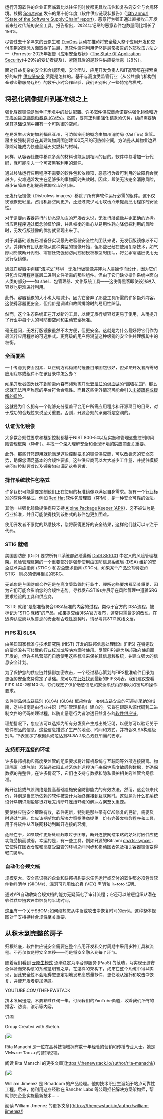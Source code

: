 运行开源软件的企业正面临着比以往任何时候都更具攻击性和复杂的安全与合规环境。根据 [Sonatype](https://www.sonatype.com/?utm_content=inline+mention) 发布的第十份年度《软件供应链现状报告》([10th annual “State of the Software Supply Chain” report](https://www.sonatype.com/state-of-the-software-supply-chain/Introduction))，恶意行为者正通过直接攻击开发者来绕过传统的安全工具。报告指出，2024年记录的恶意软件包数量同比增长了156%。

尽管过去十多年来的云原生和 [DevOps](https://thenewstack.io/devops-moves-beyond-automation-to-tackle-new-challenges/) 运动在推动将安全融入整个应用开发和交付周期的理念方面取得了进展，但软件漏洞利用仍然是最常报告的外部攻击方法之一（Forrester 2025年报告《应用安全现状》([The State Of Application Security](https://www.forrester.com/blogs/application-security-2025-yes-ai-just-made-it-harder-to-do-this-right/))中29%的受访者提及），紧随其后的是软件供应链泄露（28%）。

面对日益复杂的安全和合规环境，安全团队、应用开发负责人和IT高管都在探索良好的软件 [供应链安全](https://thenewstack.io/are-we-thinking-about-supply-chain-security-all-wrong/) 究竟是怎样的。基于与高度受监管行业（从公共部门机构到全球金融服务组织）的数千小时合作经验，我们识别出了一些特定的模式。

## 将强化镜像提升到基准线之上

强化容器镜像是当今IT环境中的默认配置。许多软件供应商承诺提供强化镜像和[近乎零的常见漏洞和暴露 (CVEs)](https://thenewstack.io/the-cure-for-your-zero-cve-hangover-is-transparency/)。然而，要真正利用强化镜像的优势，组织需要确保其基础设施中拥有一个可防御的空间。

在易发生火灾的加利福尼亚州，可防御空间的概念由加州消防局 (Cal Fire) 监管。房主被强制要求在其建筑物周围创建100英尺的可防御空间，方法是从其物业边界移除可能成为快速蔓延火灾燃料的材料。

同样，从容器镜像中移除多余的材料也能达到相同的目的。软件中每增加一行代码，就可能引入一个可被黑客利用的漏洞。

通过移除运行应用程序不需要的软件包和依赖项，恶意行为者可利用的故障机会就越少。灾难通常发生在足够多的事物同时失效时。因此，即使无法完全消除风险，减少故障点也能提高抵御攻击的几率。

无发行版镜像（Distroless images）移除了所有非软件运行必需的组件。这不仅使镜像更轻量，占用机器空间更少，还通过减少可用攻击点来提高应用程序的安全性。

对于需要向容器运行时动态添加库的开发者来说，无发行版镜像并非正确的选择。当应用程序通过概念验证阶段，并且权衡的重心从易用性转向降低被利用的风险时，无发行版镜像的优势就显现出来了。

对于其基础设施已准备好实现最先进容器安全性的团队来说，无发行版镜像必不可少。并非所有团队都能从这种类型的镜像开始，但那些已经在使用复杂技术，如气隙网络或断开网络、零信任或强制访问控制授权模型的团队，将会非常适应使用无发行版镜像。

通过在容器中创建“洁净室”环境，无发行版镜像并非为人类操作而设计，因为它们只包含应用程序底层二进制文件所需的那些组件。但由于它们缺少操作系统中面向人类的部分——如 shell、包管理器、文件系统工具——这使得黑客即使设法进入容器也更难进行利用。

此外，容器镜像的大小也大幅减小，因为它舍弃了那些工具所需的许多额外内容。这使得容器更安全，但代价是调试和故障排除时的易用性降低。

然而，这个生态系统正在开发新的工具，以使无发行版容器更易于使用，从而提升了行业中每个人的可防御空间和主动安全标准。

毫无疑问，无发行版镜像虽然不太方便，但更安全。这就是为什么最好将它们作为最流行应用程序的可选格式。更高级的用户将渴望这种级别的安全性并理解其中的权衡。

### 全面覆盖

一个考虑到安全因素、以正确方式构建的镜像目录固然很好，但如果开发者所需的应用程序或组件不在该目录中怎么办？

如果开发者因为找不到所需内容而频繁离开您[受信任的供应链](https://thenewstack.io/build-software-supply-chain-trust-with-a-devsecops-platform/)的“围墙花园”，那么您就无法再声称您的平台符合合规性。而且这些例外情况可能会引入[未被跟踪或缓解的风险](https://thenewstack.io/mitigating-safety-risks-with-ai-powered-applications/)。

这就是为什么拥有一个能够充分覆盖平台用户所需应用程序和开源项目的目录，对于成功的合规性来说至关重要。否则，开源合规的承诺将是空洞的。

### 认证优化镜像

大多数合规性要求和框架控制都基于NIST 800-53以及实施和管理这些控制的风险管理框架（RMF）。寻找一个深入理解安全和合规环境的供应商至关重要。

此外，那些开箱即用就能满足这些控制要求的镜像供应商，可以改善您的安全态势，确保您满足基本的合规性要求。这些供应商可以大大减少工作量，并提供模板来回应控制要求以及镜像如何满足这些要求。

### 操作系统软件包格式

许多组织可能需要定制他们正在使用的标准镜像以满足自身需求。拥有一个行业标准的软件包格式，例如 [Red Hat](https://www.openshift.com/try?utm_content=inline+mention) 软件包管理器（RPM），是一种安全可靠的做法。

其他一些强化镜像提供商只支持 [Alpine Package Keeper (APK)](https://wiki.alpinelinux.org/wiki/Alpine_Package_Keeper)，这不被认为是行业标准，并且可能使得找到该格式的软件包更加困难。

使用开发者不察觉的熟悉技术，您将获得更好的安全结果，这样他们就可以专注于代码。

### STIG 就绪

美国国防部 (DoD) 要求所有IT系统都必须遵循 [DoDI 8510.01](https://www.esd.whs.mil/Portals/54/Documents/DD/issuances/dodi/851001p.pdf) 中定义的风险管理框架。风险管理框架的一个重要部分是强制使用由国防信息系统局 (DISA) 维护的安全技术实施指南 (STIGs) 和安全要求指南 (SRGs)。如果某个产品没有特定的STIG，则必须使用相关的SRG。

无论您是与国防部合作还是在高度受监管的行业中，理解这些要求都至关重要，因为它们可能会影响您的合规性态势。寻找发布STIGs并展示在风险管理中遵循SRG要求经验的工具和供应商。

“STIG 就绪”是指准备符合DISA标准的内容的过程，类似于官方的DISA流程。被标记为“STIG 就绪”的产品，如果提交给DISA官方发布，通常只需最少的改动。在选择供应商以改善您的安全和合规性态势时，请参考其STIG就绪文档。

### FIPS 和 SLSA

由美国国家标准与技术研究院 (NIST) 开发的联邦信息处理标准 (FIPS) 在特定政府要求没有可接受的行业标准或解决方案时使用。尽管FIPS是为联邦政府使用而开发的，但许多私营部门自愿使用这些标准来保护其信息和系统，并建立强大的信息安全计划。

为了保护您的供应链并抵御加密攻击，一个经过精心策划的FIPS批准软件目录为更强的安全态势奠定了基础。您可以在[此处](https://csrc.nist.gov/publications/fips)找到最新的FIPS列表。我们建议查看FIPS 140-2和140-3，它们规定了保护敏感信息的安全系统内部模块的密码和操作要求。

软件制品供应链级别 (SLSA) ([SLSA](https://slsa.dev/)) 框架包含一套供应链安全的可逐步采纳的指南，这些指南是由行业共识（而非管理机构）建立的。它旨在跟踪从源代码到二进制文件的代码处理过程，以防止恶意行为者渗透日益复杂的[软件供应链](https://thenewstack.io/how-an-ospo-can-help-secure-your-software-supply-chain/)。

理想情况下，您应该可以选择为所有分发资产生成出处证明，以便您可以验证关于软件制品的信息，这些信息描述了生产的地点、时间和方式，并符合SLSA构建级别3。下表显示了根据此规范达到SLSA 3级合规性所需的要求。

### 支持断开连接的环境

许多联邦机构和高度受监管的组织要求将计算机系统与互联网等外部连接隔离。物理隔离（或气隙）系统通过阻止对系统的远程访问来保护高度敏感的数据，并确保数据的完整性。在许多情况下，它们也支持与数据和隐私保护相关的监管合规标准。

断开连接或气隙网络是提高基础设施安全防御能力的有效方法。然而，这会带来代价，特别是当您所依赖的软件被设计为始终连接到互联网时。这就是为什么在系统设计早期识别能够很好地支持断开连接环境的解决方案至关重要。

要使供应链安全策略有效，软件更新，特别是那些带有CVE修复的更新，需要及时通过气隙。您应该期望您的解决方案提供商提供一份有完善文档的程序和工具，用于将软件从互联网移动到断开连接的环境。

危险在于，如果软件更新处理起来过于困难，断开连接网络策略的好处将因供应链功能受损而减弱。幸运的是，有一些工具，例如开源的Bitnami [charts-syncer](https://github.com/bitnami/charts-syncer)，它使得在图表仓库和高度受监管的环境之间同步和移动图表包及相关容器镜像变得轻而易举。

### 自动化合规文档

规模更大、安全意识强的企业和联邦机构要求任何运行或交付的软件都必须包含软件物料清单 (SBOMs)、漏洞可利用性交换 (VEX) 声明和 in-toto 证明。

通过API自动收集合规文档的能力无疑简化了审计流程；它还可以缩短组织从潜在软件供应链攻击中恢复的平均时间。

[这里](https://blogs.vmware.com/tanzu/speed-up-your-cve-response-time-with-sboms/)有一个关于SBOMs如何缩短您从中断或攻击中恢复时间的示例。这种整体视图对于支持持续合规性至关重要。

## 从积木到完整的房子

归根结底，软件供应链安全需要在整个应用开发和交付周期中采用多种工具和流程。不再仅仅是将安全左移——而是将安全融入到每个环节。

随着我们看到 [云原生模式](https://thenewstack.io/cloud-native-app-platforms-new-research-shows-struggles-and-hope/) 逐渐稳定为平台即服务 (PaaS) 的范畴，为实现无缝安全体验而架构您的系统是明智之举。在这样的架构下，成果在整个系统中得以实现，因此安全性不会阻碍您更定期地发布高质量软件、更快地从挫折和攻击中恢复，并使开发者更加满意。

YOUTUBE.COM/THENEWSTACK

技术发展迅速，不要错过任何一集。订阅我们的YouTube频道，收看我们所有的播客、访谈、演示等内容。

[订阅](https://youtube.com/thenewstack?sub_confirmation=1)

Group
Created with Sketch.

[![](https://cdn.thenewstack.io/media/2023/01/1815de83-cropped-60bb08d8-rita-manachi-e1672939182784.jpg)

Rita Manachi 是一位在高科技领域拥有数十年经验的营销和传播专业人士。她是 VMware Tanzu 的营销经理。

阅读 Rita Manachi 的更多文章](https://thenewstack.io/author/rita-manachi/)

[![](https://thenewstack.io/wp-content/uploads/2025/10/4cb5420d-cropped-e0cac6f4-williamjimenez-600x600.jpeg)

William Jimenez 是 Broadcom 的产品经理。他的技术职业生涯始于站点可靠性工程。后来，他利用这些经验在 Rancher Labs 等公司担任解决方案架构师，帮助领先企业实施最新技术……

阅读 William Jimenez 的更多文章](https://thenewstack.io/author/william-jimenez/)